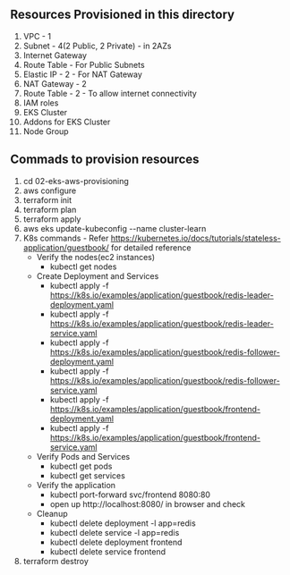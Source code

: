 ## Resources Provisioned in this directory
1. VPC - 1
2. Subnet - 4(2 Public, 2 Private) - in 2AZs
3. Internet Gateway
4. Route Table - For Public Subnets
5. Elastic IP - 2 - For NAT Gateway
6. NAT Gateway - 2 
7. Route Table - 2 - To allow internet connectivity
8. IAM roles
9. EKS Cluster
10. Addons for EKS Cluster
11. Node Group

## Commads to provision resources
1. cd 02-eks-aws-provisioning
2. aws configure
3. terraform init
4. terraform plan
5. terraform apply
6. aws eks update-kubeconfig --name cluster-learn
7. K8s commands - Refer https://kubernetes.io/docs/tutorials/stateless-application/guestbook/ for detailed reference
    - Verify the nodes(ec2 instances)
        - kubectl get nodes
    - Create Deployment and Services 
        - kubectl apply -f https://k8s.io/examples/application/guestbook/redis-leader-deployment.yaml
        - kubectl apply -f https://k8s.io/examples/application/guestbook/redis-leader-service.yaml
        - kubectl apply -f https://k8s.io/examples/application/guestbook/redis-follower-deployment.yaml
        - kubectl apply -f https://k8s.io/examples/application/guestbook/redis-follower-service.yaml
        - kubectl apply -f https://k8s.io/examples/application/guestbook/frontend-deployment.yaml
        - kubectl apply -f https://k8s.io/examples/application/guestbook/frontend-service.yaml
    - Verify Pods and Services
        - kubectl get pods
        - kubectl get services
    - Verify the application
        - kubectl port-forward svc/frontend 8080:80
        - open up http://localhost:8080/ in browser and check
    - Cleanup
        - kubectl delete deployment -l app=redis
        - kubectl delete service -l app=redis
        - kubectl delete deployment frontend
        - kubectl delete service frontend
6. terraform destroy
